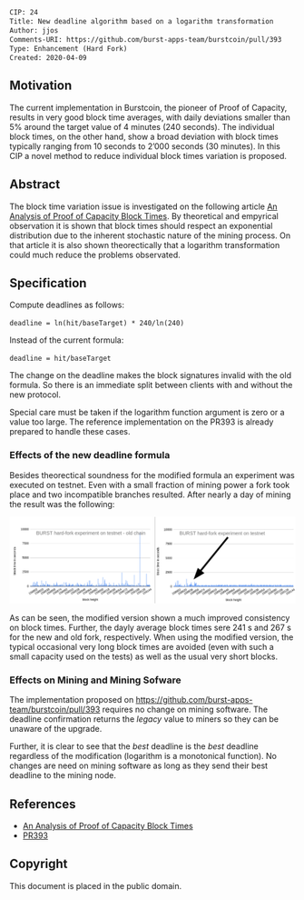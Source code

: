     CIP: 24
    Title: New deadline algorithm based on a logarithm transformation
    Author: jjos
    Comments-URI: https://github.com/burst-apps-team/burstcoin/pull/393
    Type: Enhancement (Hard Fork)
    Created: 2020-04-09

## Motivation

The current implementation in Burstcoin, the pioneer of Proof of Capacity, results in very good block time averages, with daily deviations smaller than 5% around the target value of 4 minutes (240 seconds). The individual block times, on the other hand, show a broad deviation with block times typically ranging from 10 seconds to 2’000 seconds (30 minutes). In this CIP a novel method to reduce individual block times variation is proposed.

## Abstract

The block time variation issue is investigated on the following article [An Analysis of Proof of Capacity Block Times](https://link.medium.com/LcwXJx8Yn3). By theoretical and empyrical observation it is shown that block times should respect an exponential distribution due to the inherent stochastic nature of the mining process. On that article it is also shown theorectically that a logarithm transformation could much reduce the problems observated.

## Specification

Compute deadlines as follows:

`deadline = ln(hit/baseTarget) * 240/ln(240)`

Instead of the current formula:

`deadline = hit/baseTarget`

The change on the deadline makes the block signatures invalid with the old formula. So there is an immediate split between clients with and without the new protocol.

Special care must be taken if the logarithm function argument is zero or a value too large.
The reference implementation on the PR393 is already prepared to handle these cases.

### Effects of the new deadline formula

Besides theorectical soundness for the modified formula an experiment was executed on testnet. Even with a small fraction of mining power a fork took place and two incompatible branches resulted. After nearly a day of mining the result was the following:

![AT cases](cip-0024/LN_TIME.png)

As can be seen, the modified version shown a much improved consistency on block times. Further, the dayly average block times sere 241 s and 267 s for the new and old fork, respectively. When using the modified version, the typical occasional very long block times are avoided (even with such a small capacity used on the tests) as well as the usual very short blocks.

### Effects on Mining and Mining Sofware

The implementation proposed on https://github.com/burst-apps-team/burstcoin/pull/393 requires no change on mining software. The deadline confirmation returns the *legacy* value to miners so they can be unaware of the upgrade.

Further, it is clear to see that the *best* deadline is the *best* deadline regardless of the modification (logarithm is a monotonical function). No changes are need on mining software as long as they send their best deadline to the mining node.

## References

* [An Analysis of Proof of Capacity Block Times](https://link.medium.com/LcwXJx8Yn3)
* [PR393](https://github.com/burst-apps-team/burstcoin/pull/393)

## Copyright

This document is placed in the public domain.
